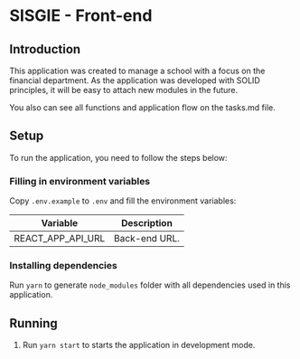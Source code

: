 # SISGIE - Front-end

## Introduction

This application was created to manage a school with a focus on the financial department. As the application was developed with SOLID principles, it will be easy to attach new modules in the future.

You also can see all functions and application flow on the tasks.md file.

## Setup

To run the application, you need to follow the steps below:

### Filling in environment variables

Copy `.env.example` to `.env` and fill the environment variables:

| Variable          | Description   |
| ----------------- | ------------- |
| REACT_APP_API_URL | Back-end URL. |

### Installing dependencies

Run `yarn` to generate `node_modules` folder with all dependencies used in this application.

## Running

1. Run `yarn start` to starts the application in development mode.
